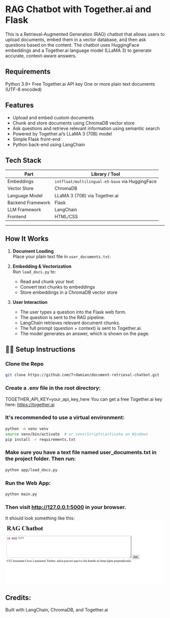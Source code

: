 # RAG Chatbot with Together.ai and Flask

This is a Retrieval-Augmented Generation (RAG) chatbot that allows users to upload documents, embed them in a vector database, and then ask questions based on the content. The chatbot uses HuggingFace embeddings and a Together.ai language model (LLaMA 3) to generate accurate, context-aware answers.

## Requirements

Python 3.9+
Free Together.ai API key
One or more plain text documents (UTF-8 encoded)


## Features

- Upload and embed custom documents
- Chunk and store documents using ChromaDB vector store
- Ask questions and retrieve relevant information using semantic search
- Powered by Together.ai’s LLaMA 3 (70B) model
- Simple Flask front-end
- Python back-end using LangChain


## Tech Stack

| Part              | Library / Tool                          |
|-------------------|------------------------------------------|
| Embeddings        | `intfloat/multilingual-e5-base` via HuggingFace |
| Vector Store      | ChromaDB                                 |
| Language Model    | LLaMA 3 (70B) via Together.ai            |
| Backend Framework | Flask                                    |
| LLM Framework     | LangChain                                |
| Frontend          | HTML/CSS                                 |

---

## How It Works

1. **Document Loading**  
   Place your plain text file in `user_documents.txt`.

2. **Embedding & Vectorization**  
   Run `load_docs.py` to:
   - Read and chunk your text
   - Convert text chunks to embeddings
   - Store embeddings in a ChromaDB vector store

3. **User Interaction**
   - The user types a question into the Flask web form.
   - The question is sent to the RAG pipeline.
   - LangChain retrieves relevant document chunks.
   - The full prompt (question + context) is sent to Together.ai.
   - The model generates an answer, which is shown on the page.


## 🧑‍💻 Setup Instructions

### Clone the Repo

```bash
git clone https://github.com/7rdamian/document-retrieval-chatbot.git
```

### Create a .env file in the root directory: 

TOGETHER_API_KEY=your_api_key_here
You can get a free Together.ai key here: https://together.ai

### It's recommended to use a virtual environment:

```bash
python -m venv venv
source venv/bin/activate  # or venv\Scripts\activate on Windows
pip install -r requirements.txt
```

### Make sure you have a text file named user_documents.txt in the project folder. Then run:

```bash
python app/load_docs.py
```

### Run the Web App:

```bash
python main.py
```

### Then visit http://127.0.0.1:5000 in your browser.

It should look something like this:
![Chatbot UI](docs/image-1.png)


## Credits:

Built with LangChain, ChromaDB, and Together.ai